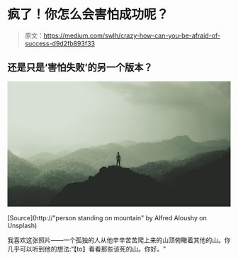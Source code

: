 # 疯了！你怎么会害怕成功呢？

> 原文：<https://medium.com/swlh/crazy-how-can-you-be-afraid-of-success-d9d2fb893f33>

## 还是只是‘害怕失败’的另一个版本？

![](img/75dc397d5cd2c318d1afd743beaa35c1.png)

[Source](http://"person standing on mountain" by Alfred  Aloushy on Unsplash)

我喜欢这张照片——一个孤独的人从他辛辛苦苦爬上来的山顶俯瞰着其他的山。你几乎可以听到他的想法:“【to】看看那些该死的山。你好。"
